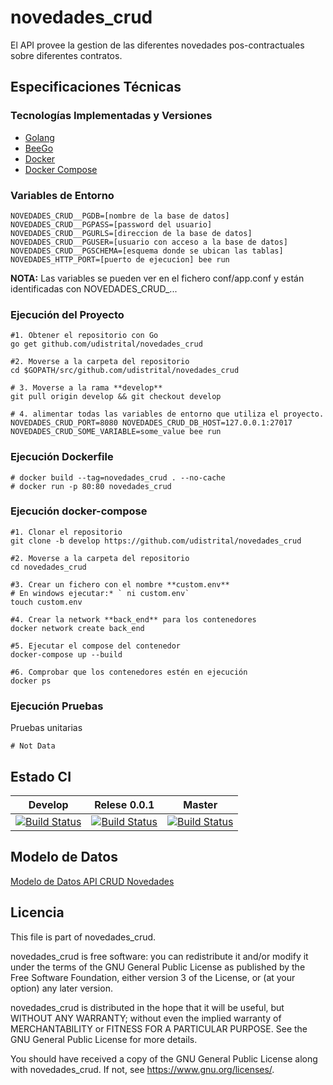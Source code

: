 # novedades_crud
El API provee la gestion de las diferentes novedades pos-contractuales sobre diferentes contratos.


## Especificaciones Técnicas

### Tecnologías Implementadas y Versiones
* [Golang](https://github.com/udistrital/introduccion_oas/blob/master/instalacion_de_herramientas/golang.md)
* [BeeGo](https://github.com/udistrital/introduccion_oas/blob/master/instalacion_de_herramientas/beego.md)
* [Docker](https://docs.docker.com/engine/install/ubuntu/)
* [Docker Compose](https://docs.docker.com/compose/)

### Variables de Entorno
```shell
NOVEDADES_CRUD__PGDB=[nombre de la base de datos]
NOVEDADES_CRUD__PGPASS=[password del usuario]
NOVEDADES_CRUD__PGURLS=[direccion de la base de datos]
NOVEDADES_CRUD__PGUSER=[usuario con acceso a la base de datos]
NOVEDADES_CRUD__PGSCHEMA=[esquema donde se ubican las tablas]
NOVEDADES_HTTP_PORT=[puerto de ejecucion] bee run
```

**NOTA:** Las variables se pueden ver en el fichero conf/app.conf y están identificadas con NOVEDADES_CRUD_...

### Ejecución del Proyecto
```shell
#1. Obtener el repositorio con Go
go get github.com/udistrital/novedades_crud

#2. Moverse a la carpeta del repositorio
cd $GOPATH/src/github.com/udistrital/novedades_crud

# 3. Moverse a la rama **develop**
git pull origin develop && git checkout develop

# 4. alimentar todas las variables de entorno que utiliza el proyecto.
NOVEDADES_CRUD_PORT=8080 NOVEDADES_CRUD_DB_HOST=127.0.0.1:27017 NOVEDADES_CRUD_SOME_VARIABLE=some_value bee run
```

### Ejecución Dockerfile
```shell
# docker build --tag=novedades_crud . --no-cache
# docker run -p 80:80 novedades_crud
```

### Ejecución docker-compose
```shell
#1. Clonar el repositorio
git clone -b develop https://github.com/udistrital/novedades_crud

#2. Moverse a la carpeta del repositorio
cd novedades_crud

#3. Crear un fichero con el nombre **custom.env**
# En windows ejecutar:* ` ni custom.env`
touch custom.env

#4. Crear la network **back_end** para los contenedores
docker network create back_end

#5. Ejecutar el compose del contenedor
docker-compose up --build

#6. Comprobar que los contenedores estén en ejecución
docker ps
```

### Ejecución Pruebas

Pruebas unitarias
```shell
# Not Data
```
## Estado CI

| Develop | Relese 0.0.1 | Master |
| -- | -- | -- |
| [![Build Status](https://hubci.portaloas.udistrital.edu.co/api/badges/udistrital/novedades_crud/status.svg?ref=refs/heads/develop)](https://hubci.portaloas.udistrital.edu.co/udistrital/novedades_crud) | [![Build Status](https://hubci.portaloas.udistrital.edu.co/api/badges/udistrital/novedades_crud/status.svg?ref=refs/heads/release/0.0.1)](https://hubci.portaloas.udistrital.edu.co/udistrital/novedades_crud) | [![Build Status](https://hubci.portaloas.udistrital.edu.co/api/badges/udistrital/novedades_crud/status.svg)](https://hubci.portaloas.udistrital.edu.co/udistrital/novedades_crud) |


## Modelo de Datos
[Modelo de Datos API CRUD Novedades](https://user-images.githubusercontent.com/28914781/65917368-d0438500-e39c-11e9-8831-c13f4048309f.png)


## Licencia

This file is part of novedades_crud.

novedades_crud is free software: you can redistribute it and/or modify it under the terms of the GNU General Public License as published by the Free Software Foundation, either version 3 of the License, or (at your option) any later version.

novedades_crud is distributed in the hope that it will be useful, but WITHOUT ANY WARRANTY; without even the implied warranty of MERCHANTABILITY or FITNESS FOR A PARTICULAR PURPOSE. See the GNU General Public License for more details.

You should have received a copy of the GNU General Public License along with novedades_crud. If not, see https://www.gnu.org/licenses/.
